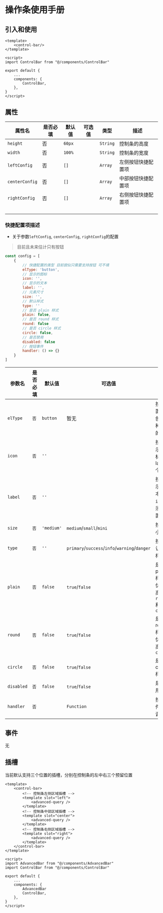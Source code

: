 # 操作条使用手册

## 引入和使用

```vue
<template>
	<control-bar/>
</template>

<script>
import ControlBar from "@/components/ControlBar"
    
export default {
    ...
	components: {
		ControlBar,
	},
}
</script>
```

## 属性

| 属性名         | 是否必填 | 默认值 | 可选值 | 类型     | 描述               |
| -------------- | -------- | ------ | ------ | -------- | ------------------ |
| `height`       | 否       | `60px` |        | `String` | 控制条的高度       |
| `width`        | 否       | `100%` |        | `String` | 控制条的宽度       |
| `leftConfig`   | 否       | `[]`   |        | `Array`  | 左侧按钮快捷配置项 |
| `centerConfig` | 否       | `[]`   |        | `Array`  | 中部按钮快捷配置项 |
| `rightConfig`  | 否       | `[]`   |        | `Array`  | 右侧按钮快捷配置项 |
|                |          |        |        |          |                    |
|                |          |        |        |          |                    |
|                |          |        |        |          |                    |
|                |          |        |        |          |                    |

### 快捷配置项描述

- 关于参数`leftConfig`, `centerConfig`, `rightConfig`的配置

> 目前且未来估计只有按钮

```js
const config = [
    {
        // 快捷配置的类型 目前貌似只需要支持按钮 可不填
        elType: 'button',
        // 显示的图标
        icon: '',
        // 显示的文本
        label: '',
        // 元素尺寸
        size: '',
        // 默认样式
        type: ''
        // 是否 plain 样式 
        plain: false,
        // 是否 round 样式
        round: false
        // 是否 circle 样式
        circle: false,
        // 是否禁用
        disabled: false
        // 按钮事件
        handler: () => {}
    }
]

```

| 参数名     | 是否必填 | 默认值     | 可选值                                        | 描述                                          |
| ---------- | -------- | ---------- | --------------------------------------------- | --------------------------------------------- |
| `elType`   | `否`     | `button`   | 暂无                                          | 按照配置自动创建那种类型的组件                |
| `icon`     | `否`     | `''`       |                                               | 按钮显示的图标，和label个                     |
| `label`    | `否`     | `''`       |                                               | 按钮显示的文本，和`icon`必须得设置一个        |
| `size`     | `否`     | `'medium'` | `medium`/`small`/`mini`                       | 按钮大小                                      |
| `type`     | `否`     | `''`       | `primary`/`success`/`info`/`warning`/`danger` | 按钮默认状态样式                              |
| `plain`    | `否`     | `false`    | `true`/`false`                                | 是否 plain 样式，优先级高于 `round`和`circle` |
| `round`    | `否`     | `false`    | `true`/`false`                                | 是否 round 样式，优先级高于`circle`           |
| `circle`   | `否`     | `false`    | `true`/`false`                                | 是否 circle 样式                              |
| `disabled` | `否`     | `false`    | `true`/`false`                                | 是否禁用                                      |
| `handler`  | `否`     |            | `Function`                                    | 按钮事件的回调                                |

## 事件

无

## 插槽

当前默认支持三个位置的插槽，分别在控制条的左中右三个预留位置

```vue
<template>
	<control-bar>
    	<!-- 控制条左侧区域插槽 -->
		<template slot="left">
			<advanced-query />
      	</template>
    	<!-- 控制条中部区域插槽 -->
		<template slot="center">
			<advanced-query />
      	</template>
    	<!-- 控制条右侧区域插槽 -->
		<template slot="right">
			<advanced-query />
      	</template>
    </control-bar>
</template>

<script>
import AdvancedBar from "@/components/AdvancedBar"
import ControlBar from "@/components/ControlBar"
    
export default {
    ...
	components: {
        AdvancedBar
		ControlBar,
	},
}
</script>
```

